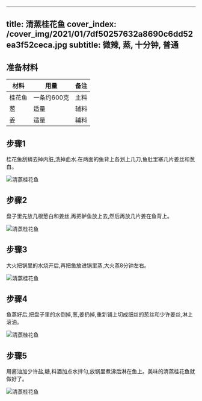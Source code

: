 
---
title: 清蒸桂花鱼
cover_index: /cover_img/2021/01/7df50257632a8690c6dd52ea3f52ceca.jpg
subtitle: 微辣, 蒸, 十分钟, 普通
---

## 准备材料

| 材料     | 用量 | 备注|
| ------- | ----- | --- |
| 桂花鱼 | 一条约600克| 主料 |
| 葱 | 适量| 辅料 |
| 姜 | 适量| 辅料 |

## 步骤1

桂花鱼刮鳞去掉内脏,洗掉血水.在两面的鱼背上各划上几刀,鱼肚里塞几片姜丝和葱白。

![清蒸桂花鱼](https://i8.meishichina.com/attachment/recipe/201010/201010212043192.JPG?x-oss-process=style/p320) 

## 步骤2

盘子里先放几根葱白和姜丝,再把鲈鱼放上去,然后再放几片姜在鱼背上。

![清蒸桂花鱼](https://i8.meishichina.com/attachment/recipe/201010/201010212044516.JPG?x-oss-process=style/p320) 

## 步骤3

大火把锅里的水烧开后,再把鱼放进锅里蒸,大火蒸8分钟左右。

![清蒸桂花鱼](https://i8.meishichina.com/attachment/recipe/201010/201010212049220.JPG?x-oss-process=style/p320) 

## 步骤4

鱼蒸好后,把盘子里的水倒掉,葱,姜扔掉,重新铺上切成细丝的葱丝和少许姜丝,淋上滚油。

![清蒸桂花鱼](https://i8.meishichina.com/attachment/recipe/201010/201010212054519.JPG?x-oss-process=style/p320) 

## 步骤5

用酱油加少许盐,糖,料酒加点水拌匀,放锅里煮沸后淋在鱼上。美味的清蒸桂花鱼就做好了。

![清蒸桂花鱼](https://i8.meishichina.com/attachment/recipe/201010/201010212056140.JPG?x-oss-process=style/p320) 


